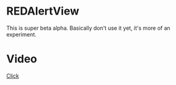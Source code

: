 REDAlertView
============

This is super beta alpha. Basically don't use it yet, it's more of an experiment.

Video
=====

[Click](http://f.cl.ly/items/42042F2Y1c3D3T1e2w0e/Screeny%20Video%2015%20May%202013%2011.35.15.mov)
